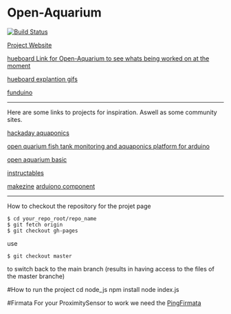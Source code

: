 # Open-Aquarium
[![Build Status](https://travis-ci.org/Anzumana/Open-Aquarium.svg?branch=master)](https://travis-ci.org/Anzumana/Open-Aquarium)

[Project Website](http://anzumana.github.io/Open-Aquarium/)

[hueboard Link for Open-Aquarium to see whats being worked on at the moment](https://huboard.com/Anzumana/Open-Aquarium)

[hueboard explantion gifs](https://gist.github.com/rauhryan/5f3eeb75fe1237a02a26)

[funduino](http://funduino.de/)
	

----
Here are some links to projects for inspiration.
Aswell as some community sites.

[hackaday aquaponics](http://hackaday.io/project/2190-aquapionics) 

[open quarium fish tank monitoring and aquaponics platform for
arduino](http://www.cooking-hacks.com/blog/we-launch-open-aquarium-fish-tank-monitoring-and-aquaponics-platform-for-arduino)

[open aquarium basic](http://www.cooking-hacks.com/open-aquarium-basic)

[instructables](http://www.instructables.com/)

[makezine](http://makezine.com/projects/)
[arduiono component](http://www.amazon.de/Arduino-ProtoShield-Prototyping-Shield-170-Mini-Steckplatine/dp/B00I0R9Z56?ie=UTF8&ref_=cm_sw_r_fm_awd_A2ijxbJ13VVFD)

-----
How to checkout the repository for the projet page

	$ cd your_repo_root/repo_name
	$ git fetch origin
	$ git checkout gh-pages

use

	$ git checkout master

to switch back to the main branch 
(results in having access to the files of the master branche)



#How to run the project
cd node_js
npm install
node index.js


#Firmata
For your ProximitySensor to work we need the [PingFirmata](http://johnny-five.io/api/proximity/#pingfirmata)



